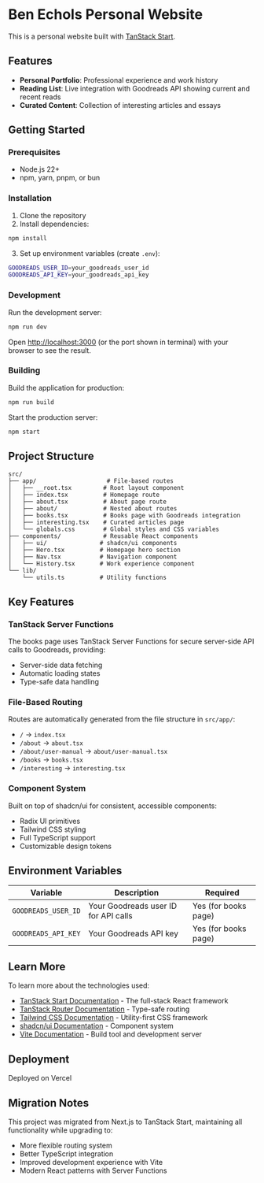 # Ben Echols Personal Website

This is a personal website built with [TanStack Start](https://tanstack.com/start).

## Features

- **Personal Portfolio**: Professional experience and work history
- **Reading List**: Live integration with Goodreads API showing current and recent reads
- **Curated Content**: Collection of interesting articles and essays

## Getting Started

### Prerequisites

- Node.js 22+ 
- npm, yarn, pnpm, or bun

### Installation

1. Clone the repository
2. Install dependencies:

```bash
npm install
```

3. Set up environment variables (create `.env`):

```bash
GOODREADS_USER_ID=your_goodreads_user_id
GOODREADS_API_KEY=your_goodreads_api_key
```

### Development

Run the development server:

```bash
npm run dev
```

Open [http://localhost:3000](http://localhost:3000) (or the port shown in terminal) with your browser to see the result.

### Building

Build the application for production:

```bash
npm run build
```

Start the production server:

```bash
npm start
```

## Project Structure

```
src/
├── app/                    # File-based routes
│   ├── __root.tsx         # Root layout component
│   ├── index.tsx          # Homepage route
│   ├── about.tsx          # About page route
│   ├── about/             # Nested about routes
│   ├── books.tsx          # Books page with Goodreads integration
│   ├── interesting.tsx    # Curated articles page
│   └── globals.css        # Global styles and CSS variables
├── components/            # Reusable React components
│   ├── ui/               # shadcn/ui components
│   ├── Hero.tsx          # Homepage hero section
│   ├── Nav.tsx           # Navigation component
│   └── History.tsx       # Work experience component
└── lib/
    └── utils.ts          # Utility functions
```

## Key Features

### TanStack Server Functions
The books page uses TanStack Server Functions for secure server-side API calls to Goodreads, providing:
- Server-side data fetching
- Automatic loading states
- Type-safe data handling

### File-Based Routing
Routes are automatically generated from the file structure in `src/app/`:
- `/` → `index.tsx`
- `/about` → `about.tsx` 
- `/about/user-manual` → `about/user-manual.tsx`
- `/books` → `books.tsx`
- `/interesting` → `interesting.tsx`

### Component System
Built on top of shadcn/ui for consistent, accessible components:
- Radix UI primitives
- Tailwind CSS styling
- Full TypeScript support
- Customizable design tokens

## Environment Variables

| Variable | Description | Required |
|----------|-------------|----------|
| `GOODREADS_USER_ID` | Your Goodreads user ID for API calls | Yes (for books page) |
| `GOODREADS_API_KEY` | Your Goodreads API key | Yes (for books page) |

## Learn More

To learn more about the technologies used:

- [TanStack Start Documentation](https://tanstack.com/start/latest) - The full-stack React framework
- [TanStack Router Documentation](https://tanstack.com/router/latest) - Type-safe routing
- [Tailwind CSS Documentation](https://tailwindcss.com/docs) - Utility-first CSS framework
- [shadcn/ui Documentation](https://ui.shadcn.com/) - Component system
- [Vite Documentation](https://vitejs.dev/) - Build tool and development server

## Deployment

Deployed on Vercel

## Migration Notes

This project was migrated from Next.js to TanStack Start, maintaining all functionality while upgrading to:
- More flexible routing system
- Better TypeScript integration
- Improved development experience with Vite
- Modern React patterns with Server Functions